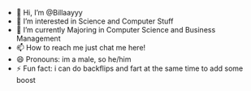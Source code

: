 - 👋 Hi, I’m @Billaayyy
- 👀 I’m interested in Science and Computer Stuff
- 🌱 I’m currently Majoring in Computer Science and Business Management
- 📫 How to reach me just chat me here!
- 😄 Pronouns: im a male, so he/him
- ⚡ Fun fact: i can do backflips and fart at the same time to add some boost

<!---
Billaayyy/Billaayyy is a ✨ special ✨ repository because its `README.md` (this file) appears on your GitHub profile.
You can click the Preview link to take a look at your changes.
--->
